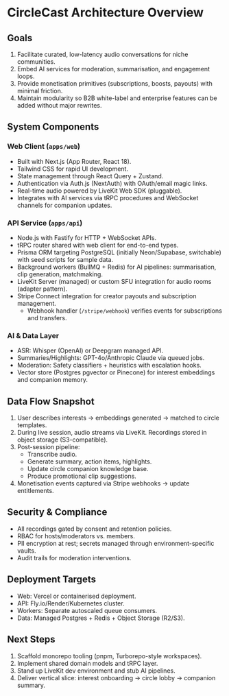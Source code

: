 # CircleCast Architecture Overview

## Goals

1. Facilitate curated, low-latency audio conversations for niche communities.
2. Embed AI services for moderation, summarisation, and engagement loops.
3. Provide monetisation primitives (subscriptions, boosts, payouts) with minimal friction.
4. Maintain modularity so B2B white-label and enterprise features can be added without major rewrites.

## System Components

### Web Client (`apps/web`)

- Built with Next.js (App Router, React 18).
- Tailwind CSS for rapid UI development.
- State management through React Query + Zustand.
- Authentication via Auth.js (NextAuth) with OAuth/email magic links.
- Real-time audio powered by LiveKit Web SDK (pluggable).
- Integrates with AI services via tRPC procedures and WebSocket channels for companion updates.

### API Service (`apps/api`)

- Node.js with Fastify for HTTP + WebSocket APIs.
- tRPC router shared with web client for end-to-end types.
- Prisma ORM targeting PostgreSQL (initially Neon/Supabase, switchable) with seed scripts for sample data.
- Background workers (BullMQ + Redis) for AI pipelines: summarisation, clip generation, matchmaking.
- LiveKit Server (managed) or custom SFU integration for audio rooms (adapter pattern).
- Stripe Connect integration for creator payouts and subscription management.
  - Webhook handler (`/stripe/webhook`) verifies events for subscriptions and transfers.

### AI & Data Layer

- ASR: Whisper (OpenAI) or Deepgram managed API.
- Summaries/Highlights: GPT-4o/Anthropic Claude via queued jobs.
- Moderation: Safety classifiers + heuristics with escalation hooks.
- Vector store (Postgres pgvector or Pinecone) for interest embeddings and companion memory.

## Data Flow Snapshot

1. User describes interests → embeddings generated → matched to circle templates.
2. During live session, audio streams via LiveKit. Recordings stored in object storage (S3-compatible).
3. Post-session pipeline:
   - Transcribe audio.
   - Generate summary, action items, highlights.
   - Update circle companion knowledge base.
   - Produce promotional clip suggestions.
4. Monetisation events captured via Stripe webhooks → update entitlements.

## Security & Compliance

- All recordings gated by consent and retention policies.
- RBAC for hosts/moderators vs. members.
- PII encryption at rest; secrets managed through environment-specific vaults.
- Audit trails for moderation interventions.

## Deployment Targets

- Web: Vercel or containerised deployment.
- API: Fly.io/Render/Kubernetes cluster.
- Workers: Separate autoscaled queue consumers.
- Data: Managed Postgres + Redis + Object Storage (R2/S3).

## Next Steps

1. Scaffold monorepo tooling (pnpm, Turborepo-style workspaces).
2. Implement shared domain models and tRPC layer.
3. Stand up LiveKit dev environment and stub AI pipelines.
4. Deliver vertical slice: interest onboarding → circle lobby → companion summary.
